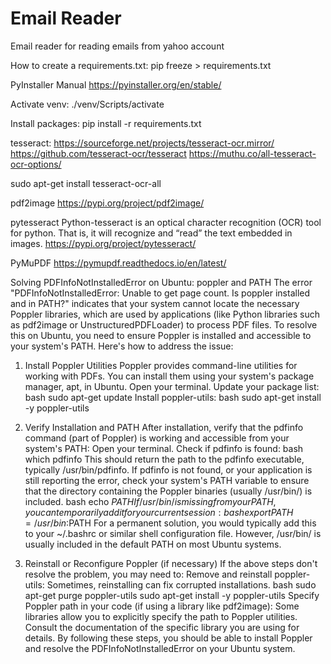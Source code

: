 # Email Reader

Email reader for reading emails from yahoo account

How to create a requirements.txt:
pip freeze > requirements.txt

PyInstaller Manual
https://pyinstaller.org/en/stable/

Activate venv:
./venv/Scripts/activate

Install packages:
pip install -r requirements.txt

tesseract:
https://sourceforge.net/projects/tesseract-ocr.mirror/
https://github.com/tesseract-ocr/tesseract
https://muthu.co/all-tesseract-ocr-options/

sudo apt-get install tesseract-ocr-all


pdf2image
https://pypi.org/project/pdf2image/

pytesseract
Python-tesseract is an optical character recognition (OCR) tool for python. That is, it will recognize and “read” the text embedded in images.
https://pypi.org/project/pytesseract/

PyMuPDF
https://pymupdf.readthedocs.io/en/latest/

Solving PDFInfoNotInstalledError on Ubuntu: poppler and PATH
The error "PDFInfoNotInstalledError: Unable to get page count. Is poppler installed and in PATH?" indicates that your system cannot locate the necessary Poppler libraries, which are used by applications (like Python libraries such as pdf2image or UnstructuredPDFLoader) to process PDF files. To resolve this on Ubuntu, you need to ensure Poppler is installed and accessible to your system's PATH.
Here's how to address the issue:
1. Install Poppler Utilities
Poppler provides command-line utilities for working with PDFs. You can install them using your system's package manager, apt, in Ubuntu.
Open your terminal.
Update your package list:
bash
sudo apt-get update
Install poppler-utils:
bash
sudo apt-get install -y poppler-utils

2. Verify Installation and PATH
After installation, verify that the pdfinfo command (part of Poppler) is working and accessible from your system's PATH:
Open your terminal.
Check if pdfinfo is found:
bash
which pdfinfo
This should return the path to the pdfinfo executable, typically /usr/bin/pdfinfo.
If pdfinfo is not found, or your application is still reporting the error, check your system's PATH variable to ensure that the directory containing the Poppler binaries (usually /usr/bin/) is included.
bash
echo $PATH
If /usr/bin/ is missing from your PATH, you can temporarily add it for your current session:
bash
export PATH=/usr/bin:$PATH
For a permanent solution, you would typically add this to your ~/.bashrc or similar shell configuration file. However, /usr/bin/ is usually included in the default PATH on most Ubuntu systems.
3. Reinstall or Reconfigure Poppler (if necessary)
If the above steps don't resolve the problem, you may need to:
Remove and reinstall poppler-utils: Sometimes, reinstalling can fix corrupted installations.
bash
sudo apt-get purge poppler-utils
sudo apt-get install -y poppler-utils
Specify Poppler path in your code (if using a library like pdf2image): Some libraries allow you to explicitly specify the path to Poppler utilities. Consult the documentation of the specific library you are using for details.
By following these steps, you should be able to install Poppler and resolve the PDFInfoNotInstalledError on your Ubuntu system.